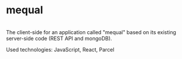 <h1>mequal</h1><br>
The client-side for an application called "mequal" based on its existing server-side code (REST API and mongoDB).

Used technologies: JavaScript, React, Parcel
